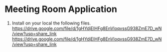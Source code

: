 # Meeting Room Application
1. Install on your local the following files.
https://drive.google.com/file/d/1gHYdjEIHFg8EnVloqvssG938ZmE7D_wN/view?usp=share_link
https://drive.google.com/file/d/1gHYdjEIHFg8EnVloqvssG938ZmE7D_wN/view?usp=share_link
